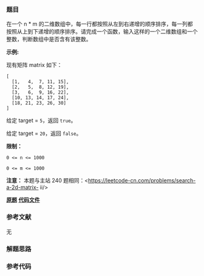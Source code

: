 ### 题目
在一个 n * m
的二维数组中，每一行都按照从左到右递增的顺序排序，每一列都按照从上到下递增的顺序排序。请完成一个函数，输入这样的一个二维数组和一个整数，判断数组中是否含有该整数。



**示例:**

现有矩阵 matrix 如下：

    
    
    [
      [1,   4,  7, 11, 15],
      [2,   5,  8, 12, 19],
      [3,   6,  9, 16, 22],
      [10, 13, 14, 17, 24],
      [18, 21, 23, 26, 30]
    ]
    

给定 target = `5`，返回 `true`。

给定 target = `20`，返回 `false`。



**限制：**

`0 <= n <= 1000`

`0 <= m <= 1000`



**注意：** 本题与主站 240 题相同：<https://leetcode-cn.com/problems/search-a-2d-matrix-
ii/>

 **[原题](https://leetcode-cn.com/problems/er-wei-shu-zu-zhong-de-cha-zhao-lcof/)**    **[代码文件]()**


### 参考文献
无

### 解题思路




### 参考代码

```go


```





